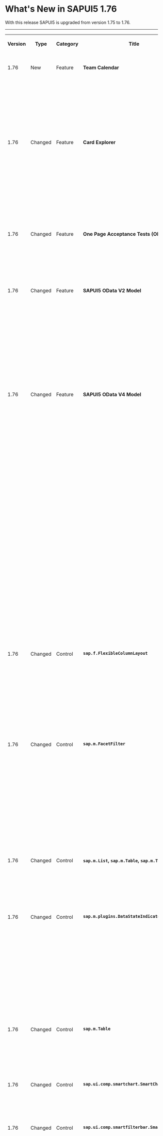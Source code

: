 <!-- loioaad03b5942bf4be481698ecf43ec295c -->

# What's New in SAPUI5 1.76

With this release SAPUI5 is upgraded from version 1.75 to 1.76.



****


<table>
<tr>
<th valign="top">

Version

</th>
<th valign="top">

Type

</th>
<th valign="top">

Category

</th>
<th valign="top">

Title

</th>
<th valign="top">

Description

</th>
<th valign="top">

Action

</th>
<th valign="top">

Available as of

</th>
</tr>
<tr>
<td valign="top">

1.76 

</td>
<td valign="top">

New 

</td>
<td valign="top">

Feature 

</td>
<td valign="top">

**Team Calendar** 

</td>
<td valign="top">

**Team Calendar**

We have added a new demo application - the Team Calendar. It demonstrates the integration between `sap.m.PlanningCalendar` and `sap.m.SinglePlanningCalendar` controls, sharing the same data source. The Team Calendar can be used as a starting point for building a fully functional complex application. Find it in the [Demo Apps](https://ui5.sap.com/#demoapps).

<sub>New•Feature•Info Only•1.76</sub>

</td>
<td valign="top">

Info Only

</td>
<td valign="top">

2020-03-26

</td>
</tr>
<tr>
<td valign="top">

1.76 

</td>
<td valign="top">

Changed 

</td>
<td valign="top">

Feature 

</td>
<td valign="top">

**Card Explorer** 

</td>
<td valign="top">

**Card Explorer**

-   The Component card sample in the Explore section has been enhanced. To facilitate developers, we have added the option to download the bundle of all the files in the sample.
-   All the properties in the Learn section are now listed with their Since attribute. This will inform developers since which version each feature is available.

For more information, see [Card Explorer](https://ui5.sap.com/test-resources/sap/ui/integration/demokit/cardExplorer/index.html).

<sub>Changed•Feature•Info Only•1.76</sub>

</td>
<td valign="top">

Info Only 

</td>
<td valign="top">

2020-03-26

</td>
</tr>
<tr>
<td valign="top">

1.76 

</td>
<td valign="top">

Changed 

</td>
<td valign="top">

Feature 

</td>
<td valign="top">

**One Page Acceptance Tests \(OPA5\)** 

</td>
<td valign="top">

**One Page Acceptance Tests \(OPA5\)**

We've introduced `Drag` and `Drop` actions to OPA5 to help with the most common cases. For more information, see [Simulating User Interactions on Controls](../04_Essentials/simulating-user-interactions-on-controls-8615a0b.md), the [API Reference](https://ui5.sap.com/#/api/sap.ui.test.actions) and the [Sample](https://ui5.sap.com/#/entity/sap.ui.test.Opa5/sample/sap.ui.core.sample.OpaAction).

<sub>Changed•Feature•Info Only•1.76</sub>

</td>
<td valign="top">

Info Only 

</td>
<td valign="top">

2020-03-26

</td>
</tr>
<tr>
<td valign="top">

1.76 

</td>
<td valign="top">

Changed 

</td>
<td valign="top">

Feature 

</td>
<td valign="top">

**SAPUI5 OData V2 Model** 

</td>
<td valign="top">

**SAPUI5 OData V2 Model**

The new version of the SAPUI5 OData V2 model introduces the following features:

-   A new `transitionMessagesOnly` binding parameter is provided for the `sap.ui.model.odata.v2.ODataListBinding` class.
-   The `updateAggregatedMessages` parameter of `sap.ui.model.odata.v2.ODataModel#read` is now public.
-   Existing server messages can be retrieved from the model using the `sap.ui.model.Context#getMessages` method.

<sub>Changed•Feature•Info Only•1.76</sub>

</td>
<td valign="top">

Info Only 

</td>
<td valign="top">

2020-03-26

</td>
</tr>
<tr>
<td valign="top">

1.76 

</td>
<td valign="top">

Changed 

</td>
<td valign="top">

Feature 

</td>
<td valign="top">

**SAPUI5 OData V4 Model** 

</td>
<td valign="top">

**SAPUI5 OData V4 Model**

The new version of the SAPUI5 OData V4 model introduces the following features:

-   You can now access the binding parameter of an operation, as described in [OData Operations](../04_Essentials/odata-operations-b54f789.md).
-   A property path provided to `sap.ui.model.odata.v4.Context#requestSideEffects` can be given the suffix "`*`" to enforce re-reading of all properties of the related entity.

    For more information, see the [API Reference](https://ui5.sap.com/#/api/sap.ui.model.odata.v4.Context%23methods/requestSideEffects).


> ### Restriction:  
> Due to the limited feature scope of this version of the SAPUI5 OData V4 model, check that all required features are in place before developing applications. Double-check the detailed documentation of the features, as certain parts of a feature may be missing. While we aim to be compatible with existing controls, some controls might not work due to small incompatibilities compared to `sap.ui.model.odata.(v2.)ODataModel`, or due to missing features in the model \(such as tree binding\). This also applies to smart controls \(`sap.ui.comp` library\) that do not support the SAPUI5 OData V4 model, as well as controls such as `TreeTable` and `AnalyticalTable`, which are not supported in combination with the SAPUI5 OData V4 model. The interface for applications has been changed for easier and more efficient use of the model. For a summary of these changes, see [Changes Compared to OData V2 Model](../04_Essentials/changes-compared-to-odata-v2-model-abd4d7c.md).

For more information, see [OData V4 Model](../04_Essentials/odata-v4-model-5de13cf.md), the [API Reference](https://ui5.sap.com/#/api/sap.ui.model.odata.v4), and the [Samples](https://ui5.sap.com/#/entity/sap.ui.model.odata.v4.ODataModel) in the Demo Kit.

<sub>Changed•Feature•Info Only•1.76</sub>

</td>
<td valign="top">

Info Only 

</td>
<td valign="top">

2020-03-26

</td>
</tr>
<tr>
<td valign="top">

1.76 

</td>
<td valign="top">

Changed 

</td>
<td valign="top">

Control 

</td>
<td valign="top">

**`sap.f.FlexibleColumnLayout`** 

</td>
<td valign="top">

**`sap.f.FlexibleColumnLayout`**

-   With the new `autoFocus` property, we’ve introduced the possibility to enable/disable the autofocus functionality of the `FlexibleColumnLayout` control.For more information, see the [API Reference](https://ui5.sap.com/#/api/sap.f.FlexibleColumnLayout) and the [Sample](https://ui5.sap.com/#/entity/sap.f.FlexibleColumnLayout/sample/sap.f.sample.FlexibleColumnLayoutWithOneColumnStart).

-   We’ve introduced the `columnResize` event, which is fired when the resizing of each column of the control is complete.For more information, see the [API Reference](https://ui5.sap.com/#/api/sap.f.FlexibleColumnLayout%23events/columnResize).


<sub>Changed•Control•Info Only•1.76</sub>

</td>
<td valign="top">

Info Only 

</td>
<td valign="top">

2020-03-26

</td>
</tr>
<tr>
<td valign="top">

1.76 

</td>
<td valign="top">

Changed 

</td>
<td valign="top">

Control 

</td>
<td valign="top">

**`sap.m.FacetFilter`** 

</td>
<td valign="top">

**`sap.m.FacetFilter`**

Optimization regarding the initial database service query has been introduced. There are cases when the `items` aggregation for the `FacetFilterList` could take a long time fetching data from the database service. Now we have added а `search` event, that fires when the `FacetFilterList` is opened. This enables developers to register a handler function to prevent the default filtering behavior by calling the `sap.ui.base.Event.prototype.preventDefault` function. As a result, no list items are loaded initially. In this case, the developers have to define the filtering behavior at the application level inside the `search` event handler function. For more information, see the [API Reference](https://ui5.sap.com/#/api/sap.m.FacetFilter) and the [Samples](https://ui5.sap.com/#/entity/sap.m.FacetFilter).

<sub>Changed•Control•Info Only•1.76</sub>

</td>
<td valign="top">

Info Only 

</td>
<td valign="top">

2020-03-26

</td>
</tr>
<tr>
<td valign="top">

1.76 

</td>
<td valign="top">

Changed 

</td>
<td valign="top">

Control 

</td>
<td valign="top">

**`sap.m.List`, `sap.m.Table`, `sap.m.Tree`** 

</td>
<td valign="top">

**`sap.m.List`, `sap.m.Table`, `sap.m.Tree`**

New indication colors are now available \(provided by the `sap.ui.core.IndicationColor` enumeration\) that can be used for highlighting table rows. For more information, see the [API Reference](https://ui5.sap.com/#/api/sap.ui.core.IndicationColor).

<sub>Changed•Control•Info Only•1.76</sub>

</td>
<td valign="top">

Info Only 

</td>
<td valign="top">

2020-03-26

</td>
</tr>
<tr>
<td valign="top">

1.76 

</td>
<td valign="top">

Changed 

</td>
<td valign="top">

Control 

</td>
<td valign="top">

**`sap.m.plugins.DataStateIndicator`** 

</td>
<td valign="top">

**`sap.m.plugins.DataStateIndicator`**

We made some improvements to this plugin class and the messages shown for the data state:

-   A new refresh function of the messages for each data state is available that re-evaluates the filter and then refreshes the message strip based on that information.

-   The `filter` property that is defined by the application can now also take the related control into account, along with the message, using the respective parameters.


For more information, see the [API Reference](https://ui5.sap.com/#/api/sap.m.plugins.DataStateIndicator).

<sub>Changed•Control•Info Only•1.76</sub>

</td>
<td valign="top">

Info Only 

</td>
<td valign="top">

2020-03-26

</td>
</tr>
<tr>
<td valign="top">

1.76 

</td>
<td valign="top">

Changed 

</td>
<td valign="top">

Control 

</td>
<td valign="top">

**`sap.m.Table`** 

</td>
<td valign="top">

**`sap.m.Table`**

An automatic pop-in mode has been enabled for the responsive table. For more information, see the [API Reference](https://ui5.sap.com/#/api/sap.m.Table%23methods/getAutoPopinMode) for the related method, the [API Reference](https://ui5.sap.com/#/api/sap.m.Column%23controlProperties) for the related properties, and the [Sample](https://ui5.sap.com/#/entity/sap.m.Table/sample/sap.m.sample.TableAutoPopin).

<sub>Changed•Control•Info Only•1.76</sub>

</td>
<td valign="top">

Info Only 

</td>
<td valign="top">

2020-03-26

</td>
</tr>
<tr>
<td valign="top">

1.76 

</td>
<td valign="top">

Changed 

</td>
<td valign="top">

Control 

</td>
<td valign="top">

**`sap.ui.comp.smartchart.SmartChart`** 

</td>
<td valign="top">

**`sap.ui.comp.smartchart.SmartChart`**

A more comprehensive message text is now shown if no data is available. The message text can be changed.

<sub>Changed•Control•Info Only•1.76</sub>

</td>
<td valign="top">

Info Only 

</td>
<td valign="top">

2020-03-26

</td>
</tr>
<tr>
<td valign="top">

1.76 

</td>
<td valign="top">

Changed 

</td>
<td valign="top">

Control 

</td>
<td valign="top">

**`sap.ui.comp.smartfilterbar.SmartFilterBar`** 

</td>
<td valign="top">

**`sap.ui.comp.smartfilterbar.SmartFilterBar`**

When a user tries to enter any text in interval type fields \(such as `DateTime Interval`, `DTOffset Interval`, `Decimal Interval`, `Float Interval`, `Boolean Interval`, `Numeric Interval`\), a dialog opens with the valid input options. This prevents the writing of incorrect or invalid data.

<sub>Changed•Control•Info Only•1.76</sub>

</td>
<td valign="top">

Info Only 

</td>
<td valign="top">

2020-03-26

</td>
</tr>
<tr>
<td valign="top">

1.76 

</td>
<td valign="top">

Changed 

</td>
<td valign="top">

Control 

</td>
<td valign="top">

**`sap.ui.comp.smartform.SmartForm`** 

</td>
<td valign="top">

**`sap.ui.comp.smartform.SmartForm`**

We have introduced an empty field indicator for the `sap.ui.comp.smartform.SmartForm` control in display mode. If a field in a Form in display mode has no value, this should be indicated not by an empty space but by a recognizable visual hint such as an en dash "–". This indicator allows the user to know if the dataset is empty or not.

<sub>Changed•Control•Info Only•1.76</sub>

</td>
<td valign="top">

Info Only 

</td>
<td valign="top">

2020-03-26

</td>
</tr>
<tr>
<td valign="top">

1.76 

</td>
<td valign="top">

Changed 

</td>
<td valign="top">

Control 

</td>
<td valign="top">

**`sap.ui.comp.ValueHelpDialog`** 

</td>
<td valign="top">

**`sap.ui.comp.ValueHelpDialog`**

-   We have added support for the `FetchValues` property in the `ValueList` annotation. `FetchValues` equal to `1` prevent the table from being populated on initial loading. `FetchValues` equal to `2` populate the table on initial loading. If `ControlConfiguration` exists in the `SmartFilterBar` for that field, the value of the annotation is ignored and the value from the `ControlConfiguration` is used. For more information, see the [API Reference](https://ui5.sap.com/#/api/sap.ui.comp.smartfilterbar.SmartFilterBar%23annotations/Summary).

-   When the `SmartFilterBar` is used inside a `ValueHelpDialog`, if a property is annotated with `Hidden`, it’s not rendered but is used as a filter to restrict the query result from OData that is shown in the table. For more information, see the [API Reference](https://ui5.sap.com/#/api/sap.ui.comp.smartfilterbar.SmartFilterBar%23annotations/Hidden).


<sub>Changed•Control•Info Only•1.76</sub>

</td>
<td valign="top">

Info Only 

</td>
<td valign="top">

2020-03-26

</td>
</tr>
<tr>
<td valign="top">

1.76 

</td>
<td valign="top">

Changed 

</td>
<td valign="top">

Control 

</td>
<td valign="top">

**`sap.ui.integration.widgets.Card`** 

</td>
<td valign="top">

**`sap.ui.integration.widgets.Card`**

-   We have added a `type` property for the configuration parameters inside a card. This property defines the data type of the parameter. Currently the `type` property is used only in UI adaptation at design time. For more information, see the [Manifest Parameters](https://ui5.sap.com/test-resources/sap/ui/integration/demokit/cardExplorer/webapp/index.html#/learn/features/manifestParameters) section in the Card Explorer.
-   We have added support for the destinations to be resolved by the host environment. In the manifest, the card developer indicates the name of the destination and the request, which depends on this destination. On the host environment side, the host application developer creates a method that resolves the given destination name to a URL. For more information, see [Destinations](https://ui5.sap.com/test-resources/sap/ui/integration/demokit/cardExplorer/webapp/index.html#/learn/features/destinations) in the Card Explorer.
-   We have introduced optional application-level Host Actions that interact with the host environment. These specific actions are displayed by the card and processed back in the host environment. For example, sharing or removing a card. For more information, see [Host Actions](https://ui5.sap.com/test-resources/sap/ui/integration/demokit/cardExplorer/webapp/index.html#/learn/features/hostActions) in the Card Explorer.
-   A new `JsonDateTime` parser is now used to properly parse dates. Some `DateTime` values may appear in JSON files as `DateTime Wire` format strings like `/Date(700000+0500)/`. The parser automatically splits the date string into parts, taking into account the time zone offset if present, and returns a valid date object. For more information, see [DateTime Wire Format](https://docs.microsoft.com/en-us/dotnet/framework/wcf/feature-details/stand-alone-json-serialization?redirectedfrom=MSDN#datetime-wire-format).

<sub>Changed•Control•Info Only•1.76</sub>

</td>
<td valign="top">

Info Only 

</td>
<td valign="top">

2020-03-26

</td>
</tr>
<tr>
<td valign="top">

1.76 

</td>
<td valign="top">

Changed 

</td>
<td valign="top">

Control 

</td>
<td valign="top">

**`sap.ui.table.AnalyticalTable`, `sap.ui.table.Table`, `sap.ui.table.TreeTable`** 

</td>
<td valign="top">

**`sap.ui.table.AnalyticalTable`, `sap.ui.table.Table`, `sap.ui.table.TreeTable`**

-   New indication colors are now available \(provided by the `sap.ui.core.IndicationColor` enumeration\) that can be used for highlighting table rows. For more information, see the [API Reference](https://ui5.sap.com/#/api/sap.ui.core.IndicationColor).

-   The resizing of columns has been changed to improve the usability on tablet devices.


<sub>Changed•Control•Info Only•1.76</sub>

</td>
<td valign="top">

Info Only 

</td>
<td valign="top">

2020-03-26

</td>
</tr>
<tr>
<td valign="top">

1.76 

</td>
<td valign="top">

Changed 

</td>
<td valign="top">

Control 

</td>
<td valign="top">

**`sap.ui.table.AnalyticalTable`, `sap.ui.table.Table, sap.ui.table.TreeTable`** 

</td>
<td valign="top">

**`sap.ui.table.AnalyticalTable`, `sap.ui.table.Table, sap.ui.table.TreeTable`**

`sap.ui.table.plugins.MultiSelectionPlugin` for these tables has been enhanced and now provides the following functions:

-   The selection of indices outside of data boundaries is now no longer possible, because the binding length is taken into account.

-   A validation takes place to prevent errors from occurring due to the selection of unsuitable parameters.

-   Methods that change the selection now return a `Promise` that is resolved after a selection has been made.

-   A `customPayload` parameter has been added to the `selectionChange` event to allow event listeners to make use of custom event data.


For more information, see the [API Reference](https://ui5.sap.com/#/api/sap.ui.table.plugins.MultiSelectionPlugin) and the [Sample](https://ui5.sap.com/#/entity/sap.ui.table.Table/sample/sap.ui.table.sample.MultiSelectionPlugin).

<sub>Changed•Control•Info Only•1.76</sub>

</td>
<td valign="top">

Info Only 

</td>
<td valign="top">

2020-03-26

</td>
</tr>
<tr>
<td valign="top">

1.76 

</td>
<td valign="top">

Changed 

</td>
<td valign="top">

Control 

</td>
<td valign="top">

**`sap.ui.unified.calendar.Month`** 

</td>
<td valign="top">

**`sap.ui.unified.calendar.Month`**

We have enabled custom colors to be used with the `specialDates` aggregation in `sap.m.PlanningCalendar`, `sap.m.SinglePlanningCalendar`, and `sap.ui.unified.Calendar` controls. This enhancement harmonizes with the `legend` aggregation where custom colors were already available. It is implemented with the new `color` property of type `sap.ui.core.CSSColor` in the `sap.ui.unified.DateTypeRange` control. For more information, see the [API Reference](https://ui5.sap.com/#/api/sap.ui.unified.DateTypeRange) and the [Samples](https://ui5.sap.com/#/entity/sap.m.PlanningCalendar).

<sub>Changed•Control•Info Only•1.76</sub>

</td>
<td valign="top">

Info Only 

</td>
<td valign="top">

2020-03-26

</td>
</tr>
<tr>
<td valign="top">

1.76 

</td>
<td valign="top">

Changed 

</td>
<td valign="top">

Control 

</td>
<td valign="top">

**SAP Fiori Elements** 

</td>
<td valign="top">

**SAP Fiori Elements**

**Updates with SAP Fiori Elements Floorplans**

-   **Path Support for Insert Restriction** 

    We now provide dynamic value support for `Capabilities.InsertRestriction/Insert` by path evaluation in List Reports and Object Pages. For more information, see [Defining and Adapting Sections](../06_SAP_Fiori_Elements/defining-and-adapting-sections-facfea0.md).

-   **Multiselect with Input Parameters**

    Multiselection for actions with input parameters is now supported in List Report applications. For more information, see [Actions](../06_SAP_Fiori_Elements/actions-cbf16c5.md).

-   **Date Range Type for Smart Filter Bar as Default Setting in Overview Page**

    In Overview Pages, the *Smart Filter Bar* with a `useDateRangeType` setting is now set to `True` by default. For more information, see [Configuring the Global Filter](../06_SAP_Fiori_Elements/configuring-the-global-filter-73d9693.md).

-   **Enhanced Extension Wizard for Creating SAP Fiori Elements Based Apps in List Report and Analytical List Pages**

    The methods `getCustomAppStateDataExtension` and `restoreCustomAppStateDataExtension` are now generated automatically in the List Report and Analytical List Page controller extension if a custom field is added to the app via the SAP WebIDE wizard. For more information, see [Adding Custom Fields to the Filter Bar](../06_SAP_Fiori_Elements/adding-custom-fields-to-the-filter-bar-5fb9f57.md).


**Usability Improvements**

-   **No Data Texts in Object Page Tables**

    Meaningful default texts are now provided for Object Page tables when a search does not return data. There is also an option to overwrite the default texts with app-specific texts. For more information, see [Maintaining Standard Texts for Tables](../06_SAP_Fiori_Elements/maintaining-standard-texts-for-tables-aacfac5.md).

-   **Sticky Tab Bar in List Report and Worklist**

    In Multiview List Report and Worklist applications, the tab bar is made sticky so that switching views is possible irrespective of the page scroll position.


<sub>Changed•Control•Info Only•1.76</sub>

</td>
<td valign="top">

Info Only 

</td>
<td valign="top">

2020-03-26

</td>
</tr>
</table>

**Related Information**  


[What's New in SAPUI5 1.130](what-s-new-in-sapui5-1-130-85609d4.md "With this release SAPUI5 is upgraded from version 1.129 to 1.130.")

[What's New in SAPUI5 1.129](what-s-new-in-sapui5-1-129-d22b8af.md "With this release SAPUI5 is upgraded from version 1.128 to 1.129.")

[What's New in SAPUI5 1.128](what-s-new-in-sapui5-1-128-1f76220.md "With this release SAPUI5 is upgraded from version 1.127 to 1.128.")

[What's New in SAPUI5 1.127](what-s-new-in-sapui5-1-127-e5e1317.md "With this release SAPUI5 is upgraded from version 1.126 to 1.127.")

[What's New in SAPUI5 1.126](what-s-new-in-sapui5-1-126-1d98116.md "With this release SAPUI5 is upgraded from version 1.125 to 1.126.")

[What's New in SAPUI5 1.125](what-s-new-in-sapui5-1-125-9d87044.md "With this release SAPUI5 is upgraded from version 1.124 to 1.125.")

[What's New in SAPUI5 1.124](what-s-new-in-sapui5-1-124-7f77c3f.md "With this release SAPUI5 is upgraded from version 1.123 to 1.124.")

[What's New in SAPUI5 1.123](what-s-new-in-sapui5-1-123-9d00ac7.md "With this release SAPUI5 is upgraded from version 1.122 to 1.123.")

[What's New in SAPUI5 1.122](what-s-new-in-sapui5-1-122-5d078da.md "With this release SAPUI5 is upgraded from version 1.121 to 1.122.")

[What's New in SAPUI5 1.121](what-s-new-in-sapui5-1-121-91a4a2f.md "With this release SAPUI5 is upgraded from version 1.120 to 1.121.")

[What's New in SAPUI5 1.120](what-s-new-in-sapui5-1-120-2359b63.md "With this release SAPUI5 is upgraded from version 1.119 to 1.120.")

[What's New in SAPUI5 1.119](what-s-new-in-sapui5-1-119-0b1903a.md "With this release SAPUI5 is upgraded from version 1.118 to 1.119.")

[What's New in SAPUI5 1.118](what-s-new-in-sapui5-1-118-3eecbde.md "With this release SAPUI5 is upgraded from version 1.117 to 1.118.")

[What's New in SAPUI5 1.117](what-s-new-in-sapui5-1-117-029d3b4.md "With this release SAPUI5 is upgraded from version 1.116 to 1.117.")

[What's New in SAPUI5 1.116](what-s-new-in-sapui5-1-116-ebd6f34.md "With this release SAPUI5 is upgraded from version 1.115 to 1.116.")

[What's New in SAPUI5 1.115](what-s-new-in-sapui5-1-115-409fde8.md "With this release SAPUI5 is upgraded from version 1.114 to 1.115.")

[What's New in SAPUI5 1.114](what-s-new-in-sapui5-1-114-890fce1.md "With this release SAPUI5 is upgraded from version 1.113 to 1.114.")

[What's New in SAPUI5 1.113](what-s-new-in-sapui5-1-113-a9553fe.md "With this release SAPUI5 is upgraded from version 1.112 to 1.113.")

[What's New in SAPUI5 1.112](what-s-new-in-sapui5-1-112-34afc69.md "With this release SAPUI5 is upgraded from version 1.111 to 1.112.")

[What's New in SAPUI5 1.111](what-s-new-in-sapui5-1-111-7a67837.md "With this release SAPUI5 is upgraded from version 1.110 to 1.111.")

[What's New in SAPUI5 1.110](what-s-new-in-sapui5-1-110-71a855c.md "With this release SAPUI5 is upgraded from version 1.109 to 1.110.")

[What's New in SAPUI5 1.109](what-s-new-in-sapui5-1-109-3264bd2.md "With this release SAPUI5 is upgraded from version 1.108 to 1.109.")

[What's New in SAPUI5 1.108](what-s-new-in-sapui5-1-108-66e33f0.md "With this release SAPUI5 is upgraded from version 1.107 to 1.108.")

[What's New in SAPUI5 1.107](what-s-new-in-sapui5-1-107-d4ff916.md "With this release SAPUI5 is upgraded from version 1.106 to 1.107.")

[What's New in SAPUI5 1.106](what-s-new-in-sapui5-1-106-5b497b0.md "With this release SAPUI5 is upgraded from version 1.105 to 1.106.")

[What's New in SAPUI5 1.105](what-s-new-in-sapui5-1-105-4d6c00e.md "With this release SAPUI5 is upgraded from version 1.104 to 1.105.")

[What's New in SAPUI5 1.104](what-s-new-in-sapui5-1-104-69e567c.md "With this release SAPUI5 is upgraded from version 1.103 to 1.104.")

[What's New in SAPUI5 1.103](what-s-new-in-sapui5-1-103-0e98c76.md "With this release SAPUI5 is upgraded from version 1.102 to 1.103.")

[What's New in SAPUI5 1.102](what-s-new-in-sapui5-1-102-f038c99.md "With this release SAPUI5 is upgraded from version 1.101 to 1.102.")

[What's New in SAPUI5 1.101](what-s-new-in-sapui5-1-101-7733b00.md "With this release SAPUI5 is upgraded from version 1.100 to 1.101.")

[What's New in SAPUI5 1.100](what-s-new-in-sapui5-1-100-27dec1d.md "With this release SAPUI5 is upgraded from version 1.99 to 1.100.")

[What's New in SAPUI5 1.99](what-s-new-in-sapui5-1-99-4f35848.md "With this release SAPUI5 is upgraded from version 1.98 to 1.99.")

[What's New in SAPUI5 1.98](what-s-new-in-sapui5-1-98-d9f16f2.md "With this release SAPUI5 is upgraded from version 1.97 to 1.98.")

[What's New in SAPUI5 1.97](what-s-new-in-sapui5-1-97-fa0e282.md "With this release SAPUI5 is upgraded from version 1.96 to 1.97.")

[What's New in SAPUI5 1.96](what-s-new-in-sapui5-1-96-7a9269f.md "With this release SAPUI5 is upgraded from version 1.95 to 1.96.")

[What's New in SAPUI5 1.95](what-s-new-in-sapui5-1-95-a1aea67.md "With this release SAPUI5 is upgraded from version 1.94 to 1.95.")

[What's New in SAPUI5 1.94](what-s-new-in-sapui5-1-94-c40f1e6.md "With this release SAPUI5 is upgraded from version 1.93 to 1.94.")

[What's New in SAPUI5 1.93](what-s-new-in-sapui5-1-93-f273340.md "With this release SAPUI5 is upgraded from version 1.92 to 1.93.")

[What's New in SAPUI5 1.92](what-s-new-in-sapui5-1-92-1ef345d.md "With this release SAPUI5 is upgraded from version 1.91 to 1.92.")

[What's New in SAPUI5 1.91](what-s-new-in-sapui5-1-91-0a2bd79.md "With this release SAPUI5 is upgraded from version 1.90 to 1.91.")

[What's New in SAPUI5 1.90](what-s-new-in-sapui5-1-90-91c10c2.md "With this release SAPUI5 is upgraded from version 1.89 to 1.90.")

[What's New in SAPUI5 1.89](what-s-new-in-sapui5-1-89-e56cddc.md "With this release SAPUI5 is upgraded from version 1.88 to 1.89.")

[What's New in SAPUI5 1.88](what-s-new-in-sapui5-1-88-e15a206.md "With this release SAPUI5 is upgraded from version 1.87 to 1.88.")

[What's New in SAPUI5 1.87](what-s-new-in-sapui5-1-87-b506da7.md "With this release SAPUI5 is upgraded from version 1.86 to 1.87.")

[What's New in SAPUI5 1.86](what-s-new-in-sapui5-1-86-4c1c959.md "With this release SAPUI5 is upgraded from version 1.85 to 1.86.")

[What's New in SAPUI5 1.85](what-s-new-in-sapui5-1-85-1d18eb5.md "With this release SAPUI5 is upgraded from version 1.84 to 1.85.")

[What's New in SAPUI5 1.84](what-s-new-in-sapui5-1-84-dc76640.md "With this release SAPUI5 is upgraded from version 1.82 to 1.84.")

[What's New in SAPUI5 1.82](what-s-new-in-sapui5-1-82-3a8dd13.md "With this release SAPUI5 is upgraded from version 1.81 to 1.82.")

[What's New in SAPUI5 1.81](what-s-new-in-sapui5-1-81-f5e2a21.md "With this release SAPUI5 is upgraded from version 1.80 to 1.81.")

[What's New in SAPUI5 1.80](what-s-new-in-sapui5-1-80-8cee506.md "With this release SAPUI5 is upgraded from version 1.79 to 1.80.")

[What's New in SAPUI5 1.79](what-s-new-in-sapui5-1-79-99c4cdc.md "With this release SAPUI5 is upgraded from version 1.78 to 1.79.")

[What's New in SAPUI5 1.78](what-s-new-in-sapui5-1-78-f09b63e.md "With this release SAPUI5 is upgraded from version 1.77 to 1.78.")

[What's New in SAPUI5 1.77](what-s-new-in-sapui5-1-77-c46b439.md "With this release SAPUI5 is upgraded from version 1.76 to 1.77.")

[What's New in SAPUI5 1.75](what-s-new-in-sapui5-1-75-5cbb62d.md "With this release SAPUI5 is upgraded from version 1.74 to 1.75.")

[What's New in SAPUI5 1.74](what-s-new-in-sapui5-1-74-c22208a.md "With this release SAPUI5 is upgraded from version 1.73 to 1.74.")

[What's New in SAPUI5 1.73](what-s-new-in-sapui5-1-73-231dd13.md "With this release SAPUI5 is upgraded from version 1.72 to 1.73.")

[What's New in SAPUI5 1.72](what-s-new-in-sapui5-1-72-521cad9.md "With this release SAPUI5 is upgraded from version 1.71 to 1.72.")

[What's New in SAPUI5 1.71](what-s-new-in-sapui5-1-71-a93a6a3.md "With this release SAPUI5 is upgraded from version 1.70 to 1.71.")

[What's New in SAPUI5 1.70](what-s-new-in-sapui5-1-70-f073d69.md "With this release SAPUI5 is upgraded from version 1.69 to 1.70.")

[What's New in SAPUI5 1.69](what-s-new-in-sapui5-1-69-89a18bd.md "With this release SAPUI5 is upgraded from version 1.68 to 1.69.")

[What's New in SAPUI5 1.68](what-s-new-in-sapui5-1-68-f94bf93.md "With this release SAPUI5 is upgraded from version 1.67 to 1.68.")

[What's New in SAPUI5 1.67](what-s-new-in-sapui5-1-67-a6b1472.md "With this release SAPUI5 is upgraded from version 1.66 to 1.67.")

[What's New in SAPUI5 1.66](what-s-new-in-sapui5-1-66-c9896e9.md "With this release SAPUI5 is upgraded from version 1.65 to 1.66.")

[What's New in SAPUI5 1.65](what-s-new-in-sapui5-1-65-0f5acfd.md "With this release SAPUI5 is upgraded from version 1.64 to 1.65.")

[What's New in SAPUI5 1.64](what-s-new-in-sapui5-1-64-0e30822.md "With this release SAPUI5 is upgraded from version 1.63 to 1.64.")

[What's New in SAPUI5 1.63](what-s-new-in-sapui5-1-63-e8d9da7.md "With this release SAPUI5 is upgraded from version 1.62 to 1.63.")

[What's New in SAPUI5 1.62](what-s-new-in-sapui5-1-62-771f4d5.md "With this release SAPUI5 is upgraded from version 1.61 to 1.62.")

[What's New in SAPUI5 1.61](what-s-new-in-sapui5-1-61-d991552.md "With this release SAPUI5 is upgraded from version 1.60 to 1.61.")

[What's New in SAPUI5 1.60](what-s-new-in-sapui5-1-60-5a0e1f7.md "With this release SAPUI5 is upgraded from version 1.58 to 1.60.")

[What's New in SAPUI5 1.58](what-s-new-in-sapui5-1-58-7c927aa.md "With this release SAPUI5 is upgraded from version 1.56 to 1.58.")

[What's New in SAPUI5 1.56](what-s-new-in-sapui5-1-56-108b7fd.md "With this release SAPUI5 is upgraded from version 1.54 to 1.56.")

[What's New in SAPUI5 1.54](what-s-new-in-sapui5-1-54-c838330.md "With this release SAPUI5 is upgraded from version 1.52 to 1.54.")

[What's New in SAPUI5 1.52](what-s-new-in-sapui5-1-52-849e1b6.md "With this release SAPUI5 is upgraded from version 1.50 to 1.52.")

[What's New in SAPUI5 1.50](what-s-new-in-sapui5-1-50-759e9f3.md "With this release SAPUI5 is upgraded from version 1.48 to 1.50.")

[What's New in SAPUI5 1.48](what-s-new-in-sapui5-1-48-fa1efac.md "With this release SAPUI5 is upgraded from version 1.46 to 1.48.")

[What's New in SAPUI5 1.46](what-s-new-in-sapui5-1-46-6307539.md "With this release SAPUI5 is upgraded from version 1.44 to 1.46.")

[What's New in SAPUI5 1.44](what-s-new-in-sapui5-1-44-a0cb7a0.md "With this release SAPUI5 is upgraded from version 1.42 to 1.44.")

[What's New in SAPUI5 1.42](what-s-new-in-sapui5-1-42-468b05d.md "With this release SAPUI5 is upgraded from version 1.40 to 1.42.")

[What's New in SAPUI5 1.40](what-s-new-in-sapui5-1-40-fbab50e.md "With this release SAPUI5 is upgraded from version 1.38 to 1.40.")

[What's New in SAPUI5 1.38](what-s-new-in-sapui5-1-38-f218918.md "With this release SAPUI5 is upgraded from version 1.36 to 1.38.")

